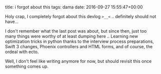 title: i forgot about this
tags: dama
date: 2016-09-27 15:55:47+00:00

Holy crap, I completely forgot about this devlog `>__<` .. definitely should not have...

I don't remember what the last post was about, but since then, just too many things were worthy of at least dumping here .. Learning new optimization tricks in python thanks to the interview process preparations, Swift 3 changes, Phoenix controllers and HTML forms, and of course, the ordeal with ecto.

Well, I don't feel like writing anymore for now, but should revisit this once something comes up.
